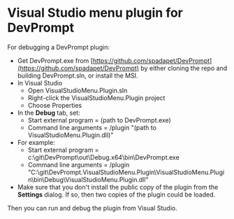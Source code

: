 # Visual Studio menu plugin for DevPrompt

For debugging a DevPrompt plugin:
* Get DevPrompt.exe from [https://github.com/spadapet/DevPrompt](https://github.com/spadapet/DevPrompt) by either cloning the repo and building DevPrompt.sln, or install the MSI.
* In Visual Studio
    * Open VisualStudioMenu.Plugin.sln
    * Right-click the VisualStudioMenu.Plugin project
    * Choose Properties
* In the __Debug__ tab, set:
    * Start external program = (path to DevPrompt.exe)
    * Command line arguments = /plugin "(path to VisualStudioMenu.Plugin.dll)"
* For example:
    * Start external program = c:\git\DevPrompt\out\Debug.x64\bin\DevPrompt.exe
    * Command line arguments = /plugin "C:\git\DevPrompt.VisualStudioMenu.Plugin\VisualStudioMenu.Plugin\bin\Debug\VisualStudioMenu.Plugin.dll"
* Make sure that you don't install the public copy of the plugin from the __Settings__ dialog. If so, then two copies of the plugin could be loaded.

Then you can run and debug the plugin from Visual Studio.
